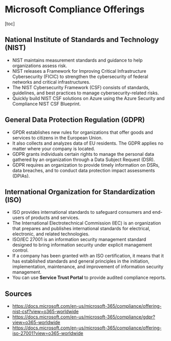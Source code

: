 # Microsoft Compliance Offerings

[toc]

## National Institute of Standards and Technology (NIST)

- NIST maintains measurement standards and guidance to help organizations assess risk.
- NIST releases a Framework for Improving Critical  Infrastructure Cybersecurity (FICIC) to strengthen the cybersecurity of  federal networks and critical infrastructures.
- The NIST Cybersecurity Framework (CSF) consists of standards,  guidelines, and best practices to manage cybersecurity-related risks.
- Quickly build NIST CSF solutions on Azure using the Azure Security and Compliance NIST CSF Blueprint.

## General Data Protection Regulation (GDPR)

- GPDR establishes new rules for organizations that offer goods and services to citizens in the European Union.
- It also collects and analyzes data of EU residents. The GDPR applies no matter where your company is located.
- GDPR grants individuals certain rights to manage the personal  data gathered by an organization through a Data Subject Request (DSR).
- GDPR requires an organization to provide timely information on DSRs, data breaches, and to conduct data protection impact assessments  (DPIAs).

## International Organization for Standardization (ISO)

- ISO provides international standards to safeguard consumers and end-users of products and services.
- The International Electrotechnical Commission (IEC) is an  organization that prepares and publishes international standards for  electrical, electronic, and related technologies.
- ISO/IEC 27001 is an information security management standard  designed to bring information security under explicit management  control.
- If a company has been granted with an ISO certification, it  means that it has established standards and general principles in the  initiation, implementation, maintenance, and improvement of information  security management.
- You can use **Service Trust Portal** to provide audited compliance reports.

## Sources

-  https://docs.microsoft.com/en-us/microsoft-365/compliance/offering-nist-csf?view=o365-worldwide
- https://docs.microsoft.com/en-us/microsoft-365/compliance/gdpr?view=o365-worldwide
- https://docs.microsoft.com/en-us/microsoft-365/compliance/offering-iso-27001?view=o365-worldwide